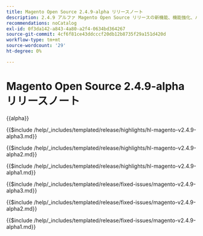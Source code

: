 ```yaml
---
title: Magento Open Source 2.4.9-alpha リリースノート
description: 2.4.9 アルファ Magento Open Source リリースの新機能、機能強化、バグ修正および既知の問題について説明します。
recommendations: noCatalog
exl-id: 0f3da142-a843-4a80-a2f4-0634bd364267
source-git-commit: 4cf6f81ce43ddcccf20db12b8735f29a151d420d
workflow-type: tm+mt
source-wordcount: '29'
ht-degree: 0%

---
```



# Magento Open Source 2.4.9-alpha リリースノート

{{alpha}}

<!-- Highlights in v2.4.9-alpha3 -->

{{$include /help/_includes/templated/release/highlights/hl-magento-v2.4.9-alpha3.md}}

<!-- Highlights in v2.4.9-alpha2 -->

{{$include /help/_includes/templated/release/highlights/hl-magento-v2.4.9-alpha2.md}}

<!-- Highlights in v2.4.9-alpha1 -->

{{$include /help/_includes/templated/release/highlights/hl-magento-v2.4.9-alpha1.md}}

<!-- Fixed issues in v2.4.9-alpha3 -->

{{$include /help/_includes/templated/release/fixed-issues/magento-v2.4.9-alpha3.md}}

<!-- Fixed issues in v2.4.9-alpha2 -->

{{$include /help/_includes/templated/release/fixed-issues/magento-v2.4.9-alpha2.md}}

<!-- Fixed issues in v2.4.9-alpha1 -->

{{$include /help/_includes/templated/release/fixed-issues/magento-v2.4.9-alpha1.md}}

<!-- Last updated from includes: 2025-10-20 12:59:11 -->
